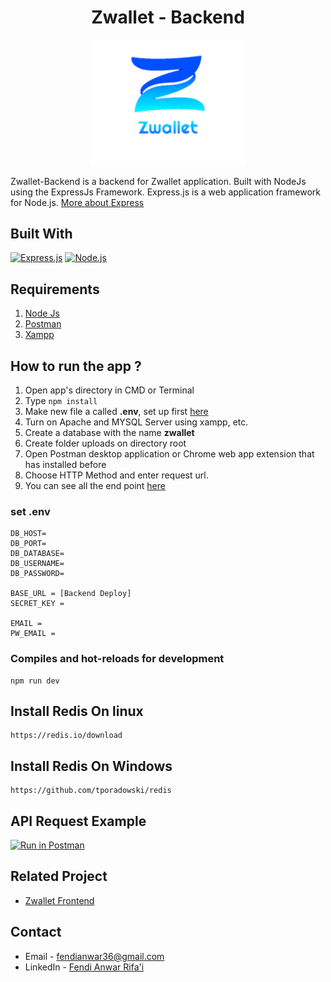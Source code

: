 <h1 align="center">Zwallet - Backend</h1>
<p align="center">
  <img width="250" src="./screenshots/logo.png"/>
</p>


Zwallet-Backend is a backend for Zwallet application. Built with NodeJs using the ExpressJs Framework.
Express.js is a web application framework for Node.js. [More about Express](https://en.wikipedia.org/wiki/Express.js)
## Built With
[![Express.js](https://img.shields.io/badge/Express-4.17.1-brightgreen)](https://expressjs.com/en/starter/installing.html)
[![Node.js](https://img.shields.io/badge/Node%20Js-14.15.4-orange)](https://nodejs.org/)

## Requirements
1. <a href="https://nodejs.org/en/download/">Node Js</a>
2. <a href="https://www.getpostman.com/">Postman</a>
3. [Xampp](https://www.apachefriends.org/download.html)

## How to run the app ?
1. Open app's directory in CMD or Terminal
2. Type 
```npm install```
3. Make new file a called **.env**, set up first [here](#set-env)
4. Turn on Apache and MYSQL Server using xampp, etc.
5. Create a database with the name **zwallet** 
6. Create folder uploads on directory root
6. Open Postman desktop application or Chrome web app extension that has installed before
7. Choose HTTP Method and enter request url.
8. You can see all the end point [here](#api-request-example)


### set .env
```
DB_HOST=
DB_PORT=
DB_DATABASE=
DB_USERNAME=
DB_PASSWORD=

BASE_URL = [Backend Deploy]
SECRET_KEY = 

EMAIL = 
PW_EMAIL = 
```

### Compiles and hot-reloads for development
```
npm run dev
```

## Install Redis On linux
```
https://redis.io/download
```


## Install Redis On Windows
```
https://github.com/tporadowski/redis
```

## API Request Example 

[![Run in Postman](https://run.pstmn.io/button.svg)](https://app.getpostman.com/run-collection/95accfab92ed0867b22e)

## Related Project

- [Zwallet Frontend](https://github.com/FendiAnwarRifai/Zwallet-Frontend)

<!-- CONTACT -->
## Contact

- Email - fendianwar36@gmail.com
- LinkedIn - [Fendi Anwar Rifa'i](https://www.linkedin.com/in/fendi-anwar-rifai/)



